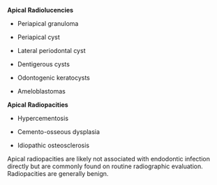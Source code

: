 **Apical Radiolucencies**

- Periapical granuloma

- Periapical cyst

- Lateral periodontal cyst

- Dentigerous cysts

- Odontogenic keratocysts

- Ameloblastomas

**Apical Radiopacities**

- Hypercementosis

- Cemento-osseous dysplasia

- Idiopathic osteosclerosis

Apical radiopacities are likely not associated with endodontic infection directly but are commonly found on routine radiographic evaluation. Radiopacities are generally benign.